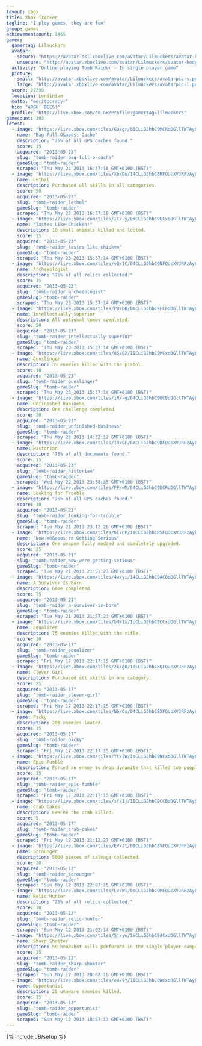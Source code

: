```yaml
---
layout: xbox
title: Xbox Tracker
tagline: "I play games, they are fun"
group: games
achievementcount: 1465
gamer: 
  gamertag: Lilmuckers
  avatar: 
    secure: "https://avatar-ssl.xboxlive.com/avatar/Lilmuckers/avatar-body.png"
    unsecure: "http://avatar.xboxlive.com/avatar/Lilmuckers/avatar-body.png"
  activity: "Online playing Tomb Raider - In single player game"
  picture: 
    small: "http://avatar.xboxlive.com/avatar/Lilmuckers/avatarpic-s.png"
    large: "http://avatar.xboxlive.com/avatar/Lilmuckers/avatarpic-l.png"
  score: 27290
  location: Londinium
  motto: "meritocracy!"
  bio: "ARGH! BEES!"
  profile: "http://live.xbox.com/en-GB/Profile?gamertag=lilmuckers"
gamecount: 103
latest: 
  - image: "https://live.xbox.com/tiles/Gu/gr/0ICLiGJhbC9MCRoDGllTWTAyL2FjaC8wLzM4AAAAAOfn5-8E6AY=.jpg"
    name: "Bag Full O&apos; Cache"
    description: "75% of all GPS caches found."
    score: 15
    acquired: "2013-05-23"
    slug: "tomb-raider_bag-full-o-cache"
    gameSlug: "tomb-raider"
    scraped: "Thu May 23 2013 16:37:18 GMT+0100 (BST)"
  - image: "https://live.xbox.com/tiles/Xb/Du/14CLiGJhbC8RFQUcXVJRFzAyL2FjaC8wL2UAAAAA5+fn+MGwRg==.jpg"
    name: Lethal
    description: Purchased all skills in all categories.
    score: 50
    acquired: "2013-05-23"
    slug: "tomb-raider_lethal"
    gameSlug: "tomb-raider"
    scraped: "Thu May 23 2013 16:37:18 GMT+0100 (BST)"
  - image: "https://live.xbox.com/tiles/IC/-y/0YCLiGJhbC9GCxoDGllTWTAyL2FjaC8wLzEyAAAAAOfn5-7dLzw=.jpg"
    name: "Tastes Like Chicken!"
    description: 10 small animals killed and looted.
    score: 15
    acquired: "2013-05-23"
    slug: "tomb-raider_tastes-like-chicken"
    gameSlug: "tomb-raider"
    scraped: "Thu May 23 2013 15:37:14 GMT+0100 (BST)"
  - image: "https://live.xbox.com/tiles/vQ/1C/04CLiGJhbC9NFQUcXVJRFzAyL2FjaC8wLzkAAAAA5+fn-G0Npg==.jpg"
    name: Archaeologist
    description: "75% of all relics collected."
    score: 15
    acquired: "2013-05-23"
    slug: "tomb-raider_archaeologist"
    gameSlug: "tomb-raider"
    scraped: "Thu May 23 2013 15:37:14 GMT+0100 (BST)"
  - image: "https://live.xbox.com/tiles/PB/bB/0YCLiGJhbC9FCBoDGllTWTAyL2FjaC8wLzIxAAAAAOfn5-7uFiA=.jpg"
    name: Intellectually Superior
    description: All optional tombs completed.
    score: 50
    acquired: "2013-05-23"
    slug: "tomb-raider_intellectually-superior"
    gameSlug: "tomb-raider"
    scraped: "Thu May 23 2013 15:37:14 GMT+0100 (BST)"
  - image: "https://live.xbox.com/tiles/8S/G2/1ICLiGJhbC9MCxoDGllTWTAyL2FjaC8wLzE4AAAAAOfn5-uZIe0=.jpg"
    name: Gunslinger
    description: 35 enemies killed with the pistol.
    score: 10
    acquired: "2013-05-23"
    slug: "tomb-raider_gunslinger"
    gameSlug: "tomb-raider"
    scraped: "Thu May 23 2013 15:37:14 GMT+0100 (BST)"
  - image: "https://live.xbox.com/tiles/iR/-g/04CLiGJhbC9GCBoDGllTWTAyL2FjaC8wLzIyAAAAAOfn5-zPH5U=.jpg"
    name: Unfinished Business
    description: One challenge completed.
    score: 20
    acquired: "2013-05-23"
    slug: "tomb-raider_unfinished-business"
    gameSlug: "tomb-raider"
    scraped: "Thu May 23 2013 14:32:12 GMT+0100 (BST)"
  - image: "https://live.xbox.com/tiles/IO/GF/0YCLiGJhbC9DFQUcXVJRFzAyL2FjaC8wLzcAAAAA5+fn-qrhOw==.jpg"
    name: Historian
    description: "75% of all documents found."
    score: 15
    acquired: "2013-05-23"
    slug: "tomb-raider_historian"
    gameSlug: "tomb-raider"
    scraped: "Wed May 22 2013 23:58:35 GMT+0100 (BST)"
  - image: "https://live.xbox.com/tiles/FP/wM/04CLiGJhbC9DCRoDGllTWTAyL2FjaC8wLzM3AAAAAOfn5-wj-Ag=.jpg"
    name: Looking for Trouble
    description: "25% of all GPS caches found."
    score: 10
    acquired: "2013-05-21"
    slug: "tomb-raider_looking-for-trouble"
    gameSlug: "tomb-raider"
    scraped: "Tue May 21 2013 23:12:26 GMT+0100 (BST)"
  - image: "https://live.xbox.com/tiles/6L/nP/1YCLiGJhbC8SFQUcXVJRFzAyL2FjaC8wL2YAAAAA5+fn+uC58w==.jpg"
    name: "Now We&apos;re Getting Serious"
    description: One weapon fully modded and completely upgraded.
    score: 25
    acquired: "2013-05-21"
    slug: "tomb-raider_now-were-getting-serious"
    gameSlug: "tomb-raider"
    scraped: "Tue May 21 2013 21:57:23 GMT+0100 (BST)"
  - image: "https://live.xbox.com/tiles/4w/yi/14CLiGJhbC9ACBoDGllTWTAyL2FjaC8wLzI0AAAAAOfn5-iNDP8=.jpg"
    name: A Survivor Is Born
    description: Game completed.
    score: 75
    acquired: "2013-05-21"
    slug: "tomb-raider_a-survivor-is-born"
    gameSlug: "tomb-raider"
    scraped: "Tue May 21 2013 21:57:23 GMT+0100 (BST)"
  - image: "https://live.xbox.com/tiles/bM/1x/1oCLiGJhbC9CCxoDGllTWTAyL2FjaC8wLzE2AAAAAOfn5-lezXA=.jpg"
    name: Equalizer
    description: 75 enemies killed with the rifle.
    score: 10
    acquired: "2013-05-17"
    slug: "tomb-raider_equalizer"
    gameSlug: "tomb-raider"
    scraped: "Fri May 17 2013 22:17:15 GMT+0100 (BST)"
  - image: "https://live.xbox.com/tiles/zk/gO/1oCLiGJhbC8QFQUcXVJRFzAyL2FjaC8wL2QAAAAA5+fn+SFI1Q==.jpg"
    name: Clever Girl
    description: Purchased all skills in one category.
    score: 25
    acquired: "2013-05-17"
    slug: "tomb-raider_clever-girl"
    gameSlug: "tomb-raider"
    scraped: "Fri May 17 2013 22:17:15 GMT+0100 (BST)"
  - image: "https://live.xbox.com/tiles/N6/Os/04CLiGJhbC8XFQUcXVJRFzAyL2FjaC8wL2MAAAAA5+fn-IOjLA==.jpg"
    name: Picky
    description: 200 enemies looted.
    score: 15
    acquired: "2013-05-17"
    slug: "tomb-raider_picky"
    gameSlug: "tomb-raider"
    scraped: "Fri May 17 2013 22:17:15 GMT+0100 (BST)"
  - image: "https://live.xbox.com/tiles/Yt/lW/1YCLiGJhbC9NCxoDGllTWTAyL2FjaC8wLzE5AAAAAOfn5-p52X4=.jpg"
    name: Epic Fumble
    description: Forced an enemy to drop dynamite that killed two people.
    score: 15
    acquired: "2013-05-17"
    slug: "tomb-raider_epic-fumble"
    gameSlug: "tomb-raider"
    scraped: "Fri May 17 2013 22:17:15 GMT+0100 (BST)"
  - image: "https://live.xbox.com/tiles/xf/1j/1ICLiGJhbC9CCBoDGllTWTAyL2FjaC8wLzI2AAAAAOfn5-tM-dk=.jpg"
    name: Crab Cakes
    description: FeeFee the crab killed.
    score: 5
    acquired: "2013-05-17"
    slug: "tomb-raider_crab-cakes"
    gameSlug: "tomb-raider"
    scraped: "Fri May 17 2013 21:12:27 GMT+0100 (BST)"
  - image: "https://live.xbox.com/tiles/EV/Jt/0ICLiGJhbC8VFQUcXVJRFzAyL2FjaC8wL2EAAAAA5+fn-0JSCg==.jpg"
    name: Scrounger
    description: 5000 pieces of salvage collected.
    score: 20
    acquired: "2013-05-12"
    slug: "tomb-raider_scrounger"
    gameSlug: "tomb-raider"
    scraped: "Sun May 12 2013 22:07:15 GMT+0100 (BST)"
  - image: "https://live.xbox.com/tiles/Lv/Wi/0oCLiGJhbC9MFQUcXVJRFzAyL2FjaC8wLzgAAAAA5+fn-Y31NQ==.jpg"
    name: Relic Hunter
    description: "25% of all relics collected."
    score: 10
    acquired: "2013-05-12"
    slug: "tomb-raider_relic-hunter"
    gameSlug: "tomb-raider"
    scraped: "Sun May 12 2013 21:02:14 GMT+0100 (BST)"
  - image: "https://live.xbox.com/tiles/Sj/yw/1YCLiGJhbC9ACxoDGllTWTAyL2FjaC8wLzE0AAAAAOfn5-qfPFY=.jpg"
    name: Sharp Shooter
    description: 50 headshot kills performed in the single player campaign.
    score: 15
    acquired: "2013-05-12"
    slug: "tomb-raider_sharp-shooter"
    gameSlug: "tomb-raider"
    scraped: "Sun May 12 2013 20:02:16 GMT+0100 (BST)"
  - image: "https://live.xbox.com/tiles/e4/9Y/1ICLiGJhbC8WCxoDGllTWTAyL2FjaC8wLzFiAAAAAOfn5-t3j2c=.jpg"
    name: Opportunist
    description: 25 unaware enemies killed.
    score: 15
    acquired: "2013-05-12"
    slug: "tomb-raider_opportunist"
    gameSlug: "tomb-raider"
    scraped: "Sun May 12 2013 18:57:13 GMT+0100 (BST)"
---
```

{% include JB/setup %}
